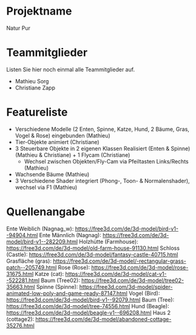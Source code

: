 # Projektname
Natur Pur

# Teammitglieder
Listen Sie hier noch einmal alle Teammitglieder auf.
- Mathieu Sorg
- Christiane Zapp

# Featureliste 
- Verschiedene Modelle (2 Enten, Spinne, Katze, Hund, 2 Bäume, Gras, Vogel & Rose) eingebunden (Mathieu)
- Tier-Objekte animiert (Christiane)
- 3 Steuerbare Objekte in 2 eigenen Klassen Realisiert (Enten & Spinne) (Mathieu & Christiane) + 1 Flycam (Christiane)
	- Wechsel zwischen Objekten/Fly-Cam via Pfeiltasten Links/Rechts (Mathieu)
- Wachsende Bäume (Mathieu)
- 3 Verschiedene Shader integriert (Phong-, Toon- & Normalenshader), wechsel via F1 (Mathieu)

# Quellenangabe 
Ente Weiblich (Nagnag_w): https://free3d.com/de/3d-model/bird-v1--94904.html
Ente Männlich (Nagnag): https://free3d.com/de/3d-model/bird-v1--282209.html
Holzhütte (Farmhouse): https://free3d.com/de/3d-model/old-farm-house-91130.html
Schloss (Castle): https://free3d.com/de/3d-model/fantasy-castle-40715.html
Grasfläche (gras): https://free3d.com/de/3d-model/-rectangular-grass-patch--205749.html
Rose (Rose): https://free3d.com/de/3d-model/rose-31675.html
Katze (cat): https://free3d.com/de/3d-model/cat-v1--522281.html
Baum (Tree02): https://free3d.com/de/3d-model/tree02-35663.html
Spinne (Spinne): https://free3d.com/3d-model/spider-animated-low-poly-and-game-ready-87147.html
Vogel (Bird): https://free3d.com/de/3d-model/bird-v1--92079.html
Baum (Tree): https://free3d.com/de/3d-model/tree-74556.html
Hund (Beagle): https://free3d.com/de/3d-model/beagle-v1--696208.html
Haus 2 (cottage2): https://free3d.com/de/3d-model/abandoned-cottage-35276.html